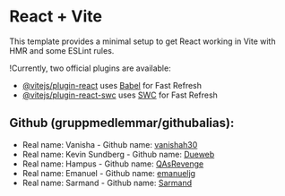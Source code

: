 # React + Vite

This template provides a minimal setup to get React working in Vite with HMR and some ESLint rules.

!Currently, two official plugins are available:

- [@vitejs/plugin-react](https://github.com/vitejs/vite-plugin-react/blob/main/packages/plugin-react/README.md) uses [Babel](https://babeljs.io/) for Fast Refresh
- [@vitejs/plugin-react-swc](https://github.com/vitejs/vite-plugin-react-swc) uses [SWC](https://swc.rs/) for Fast Refresh

## Github (gruppmedlemmar/githubalias):

- Real name: Vanisha - Github name: [vanishah30](https://github.com/vanishah30)
- Real name: Kevin Sundberg - Github name: [Dueweb](https://github.com/DueWeb)
- Real name: Hampus - Github name: [QAsRevenge](https://github.com/QAsRevenge)
- Real name: Emanuel - Github name: [emanueljg](https://github.com/emanueljg)
- Real name: Sarmand - Github name: [Sarmand](https://github.com/sarmandjundi)
